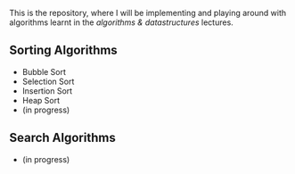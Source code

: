 This is the repository, where I will be implementing
and playing around with algorithms learnt in the *algorithms & datastructures* lectures.

## Sorting Algorithms
- Bubble Sort
- Selection Sort
- Insertion Sort
- Heap Sort
- (in progress)

## Search Algorithms
- (in progress)
